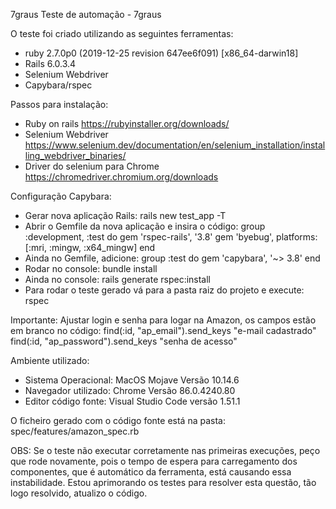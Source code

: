 7graus
Teste de automação - 7graus

O teste foi criado utilizando as seguintes ferramentas:

- ruby 2.7.0p0 (2019-12-25 revision 647ee6f091) [x86_64-darwin18]
- Rails 6.0.3.4
- Selenium Webdriver
- Capybara/rspec

Passos para instalação:
- Ruby on rails https://rubyinstaller.org/downloads/
- Selenium Webdriver https://www.selenium.dev/documentation/en/selenium_installation/installing_webdriver_binaries/
- Driver do selenium para Chrome https://chromedriver.chromium.org/downloads

Configuração Capybara:
- Gerar nova aplicação Rails: rails new test_app -T
- Abrir o Gemfile da nova aplicação e insira o código: group :development, :test do gem 'rspec-rails', '3.8' gem 'byebug', platforms: [:mri, :mingw, :x64_mingw] end
- Ainda no Gemfile, adicione: group :test do gem 'capybara', '~> 3.8' end
- Rodar no console: bundle install
- Ainda no console: rails generate rspec:install
- Para rodar o teste gerado vá para a pasta raiz do projeto e execute: rspec

Importante: Ajustar login e senha para logar na Amazon, os campos estão em branco no código:
find(:id, "ap_email").send_keys "e-mail cadastrado"
find(:id, "ap_password").send_keys "senha de acesso"

Ambiente utilizado:
- Sistema Operacional: MacOS Mojave Versão 10.14.6
- Navegador utilizado: Chrome Versão 86.0.4240.80
- Editor código fonte: Visual Studio Code versão 1.51.1

O ficheiro gerado com o código fonte está na pasta: spec/features/amazon_spec.rb

OBS: Se o teste não executar corretamente nas primeiras execuções, peço que rode novamente, pois o tempo de espera para carregamento dos componentes, que é automático da ferramenta, está causando essa instabilidade. Estou aprimorando os testes para resolver esta questão, tão logo resolvido, atualizo o código.
